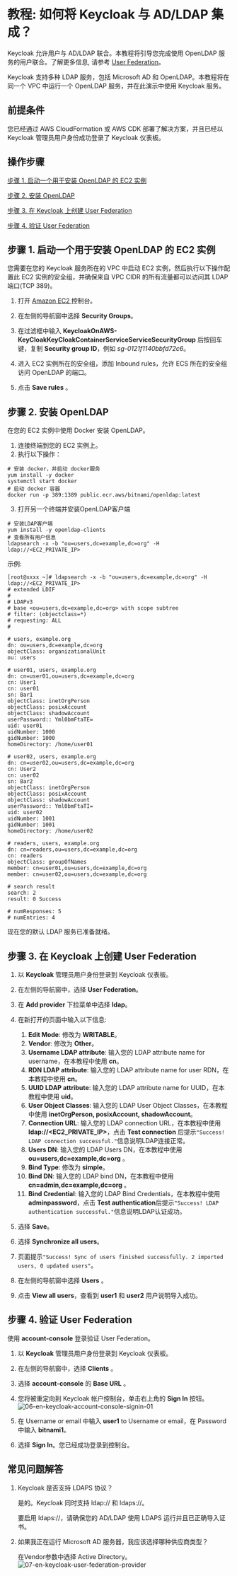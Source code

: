 # 教程: 如何将 Keycloak 与 AD/LDAP 集成？

Keycloak 允许用户与 AD/LDAP 联合。本教程将引导您完成使用 OpenLDAP 服务的用户联合。了解更多信息, 请参考 [User Federation](https://www.keycloak.org/docs/latest/server_admin/#_user-storage-federation)。

Keycloak 支持多种 LDAP 服务，包括 Microsoft AD 和 OpenLDAP。本教程将在同一个 VPC 中运行一个 OpenLDAP 服务，并在此演示中使用 Keycloak 服务。

## 前提条件

您已经通过 AWS CloudFormation 或 AWS CDK 部署了解决方案，并且已经以 Keycloak 管理员用户身份成功登录了 Keycloak 仪表板。

## 操作步骤

<a href="#step-1-launch-a-ec2-instance-for-openldap">步骤 1. 启动一个用于安装 OpenLDAP 的 EC2 实例</a>

<a href="#step-2-install-openldap">步骤 2. 安装 OpenLDAP</a>

<a href="#step-3-create-a-user-federation-on-keycloak">步骤 3. 在 Keycloak 上创建 User Federation</a>

<a href="#step-4-validate-the-user-federation">步骤 4. 验证 User Federation</a>

## <a id="step-1-launch-a-ec2-instance-for-openldap">步骤 1. 启动一个用于安装 OpenLDAP 的 EC2 实例</a>

您需要在您的 Keycloak 服务所在的 VPC 中启动 EC2 实例，然后执行以下操作配置此 EC2 实例的安全组，并确保来自 VPC CIDR 的所有流量都可以访问其 LDAP 端口(TCP 389)。

1. 打开 [Amazon EC2 ][Amazon EC2 console] 控制台。

2. 在左侧的导航窗中选择 **Security Groups**。

3. 在过滤框中输入 **KeycloakOnAWS-KeyCloakKeyCloakContainerServiceServiceSecurityGroup** 后按回车键，复制 **Security group ID**，例如 *sg-0121f1140bbfd72c6*。

4. 进入 EC2 实例所在的安全组，添加 Inbound rules，允许 ECS 所在的安全组访问 OpenLDAP 的端口。

5. 点击 **Save rules** 。

## <a id="step-2-install-openldap">步骤 2. 安装 OpenLDAP</a>

在您的 EC2 实例中使用 Docker 安装 OpenLDAP。

1. 连接终端到您的 EC2 实例上。
2. 执行以下操作：
```
# 安装 docker，并启动 docker服务 
yum install -y docker
systemctl start docker
# 启动 docker 容器
docker run -p 389:1389 public.ecr.aws/bitnami/openldap:latest
```

3. 打开另一个终端并安装OpenLDAP客户端

```
# 安装LDAP客户端
yum install -y openldap-clients
# 查看所有用户信息
ldapsearch -x -b "ou=users,dc=example,dc=org" -H ldap://<EC2_PRIVATE_IP>
```

示例:
```
[root@xxxx ~]# ldapsearch -x -b "ou=users,dc=example,dc=org" -H ldap://<EC2_PRIVATE_IP>
# extended LDIF
#
# LDAPv3
# base <ou=users,dc=example,dc=org> with scope subtree
# filter: (objectclass=*)
# requesting: ALL
#

# users, example.org
dn: ou=users,dc=example,dc=org
objectClass: organizationalUnit
ou: users

# user01, users, example.org
dn: cn=user01,ou=users,dc=example,dc=org
cn: User1
cn: user01
sn: Bar1
objectClass: inetOrgPerson
objectClass: posixAccount
objectClass: shadowAccount
userPassword:: Yml0bmFtaTE=
uid: user01
uidNumber: 1000
gidNumber: 1000
homeDirectory: /home/user01

# user02, users, example.org
dn: cn=user02,ou=users,dc=example,dc=org
cn: User2
cn: user02
sn: Bar2
objectClass: inetOrgPerson
objectClass: posixAccount
objectClass: shadowAccount
userPassword:: Yml0bmFtaTI=
uid: user02
uidNumber: 1001
gidNumber: 1001
homeDirectory: /home/user02

# readers, users, example.org
dn: cn=readers,ou=users,dc=example,dc=org
cn: readers
objectClass: groupOfNames
member: cn=user01,ou=users,dc=example,dc=org
member: cn=user02,ou=users,dc=example,dc=org

# search result
search: 2
result: 0 Success

# numResponses: 5
# numEntries: 4
```

现在您的默认 LDAP 服务已准备就绪。

## <a id="step-3-create-a-user-federation-on-keycloak">步骤 3. 在 Keycloak 上创建 User Federation</a>

1. 以 **Keycloak** 管理员用户身份登录到 Keycloak 仪表板。

2. 在左侧的导航窗中，选择 **User Federation**。

3. 在 **Add provider** 下拉菜单中选择 **ldap**。

4. 在新打开的页面中输入以下信息:
    1. **Edit Mode**: 修改为 **WRITABLE**。
    2. **Vendor**: 修改为 **Other**。
    3. **Username LDAP attribute**: 输入您的 LDAP attribute name for username，在本教程中使用 **cn**。
    4. **RDN LDAP attribute**: 输入您的 LDAP attribute name for user RDN，在本教程中使用 **cn**。
    5. **UUID LDAP attribute**: 输入您的 LDAP attribute name for UUID，在本教程中使用 **uid**。
    6. **User Object Classes**: 输入您的 LDAP User Object Classes，在本教程中使用 **inetOrgPerson, posixAccount, shadowAccount**。
    7. **Connection URL**: 输入您的 LDAP connection URL，在本教程中使用 **ldap://<EC2_PRIVATE_IP>**，点击 **Test connection** 后提示`"Success! LDAP connection successful."`信息说明LDAP连接正常。
    8. **Users DN**: 输入您的 LDAP Users DN，在本教程中使用 **ou=users,dc=example,dc=org** 。
    9. **Bind Type**: 修改为 **simple**。
    10. **Bind DN**: 输入您的  LDAP bind DN，在本教程中使用 **cn=admin,dc=example,dc=org** 。
    11. **Bind Credential**: 输入您的 LDAP Bind Credentials，在本教程中使用 **adminpassword**，点击 **Test authentication**后提示`"Success! LDAP authentication successful."`信息说明LDAP认证成功。

5. 选择 **Save**。

6. 选择 **Synchronize all users**。

7. 页面提示`"Success! Sync of users finished successfully. 2 imported users, 0 updated users"`。

8. 在左侧的导航窗中选择 **Users** 。

9. 点击 **View all users**，查看到 **user1** 和 **user2** 用户说明导入成功。

## <a id="step-4-validate-the-user-federation">步骤 4. 验证 User Federation</a>

使用 **account-console** 登录验证 User Federation。

1. 以 **Keycloak** 管理员用户身份登录到 Keycloak 仪表板。

2. 在左侧的导航窗中，选择 **Clients** 。

3. 选择 **account-console** 的 **Base URL** 。

4. 您将被重定向到 Keycloak 帐户控制台，单击右上角的 **Sign In** 按钮。
![06-en-keycloak-account-console-signin-01](../../images/implementation-guide/tutorial/ad-ldap/06-en-keycloak-account-console-signin-01.png)

5. 在 Username or email 中输入 **user1** to Username or email，在 Password中输入 **bitnami1**。

6. 选择 **Sign In**。您已经成功登录到控制台。

## 常见问题解答

1. Keycloak 是否支持 LDAPS 协议？
    
    是的。Keycloak 同时支持 ldap:// 和 ldaps://。
    
    要启用 ldaps://，请确保您的 AD/LDAP 使用 LDAPS 运行并且已正确导入证书。

2. 如果我正在运行 Microsoft AD 服务器，我应该选择哪种供应商类型？

    在Vendor参数中选择 Active Directory。
![07-en-keycloak-user-federation-provider](../../images/implementation-guide/tutorial/ad-ldap/07-en-keycloak-user-federation-provider.png)


[Amazon Certificate Manager]: https://aws.amazon.com/cn/certificate-manager/
[AWS Certificate Manager console]: https://console.aws.amazon.com/acm/home
[AWS CloudFormation console]: https://console.aws.amazon.com/cloudformation/home
[Amazon EC2 console]: https://console.aws.amazon.com/ec2
[AWS Secrets Manager console]: https://console.aws.amazon.com/secretsmanager
[Amazon Route 53 console]: https://console.aws.amazon.com/route53


